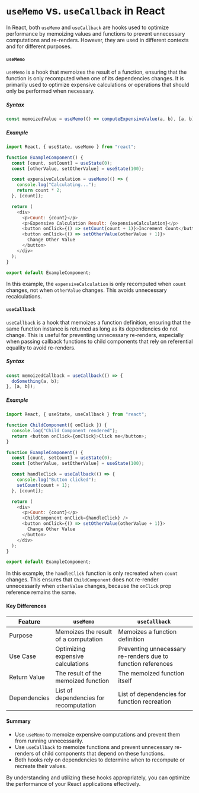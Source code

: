 # `useMemo` vs. `useCallback` in React

In React, both `useMemo` and `useCallback` are hooks used to optimize performance by memoizing values and functions to prevent unnecessary computations and re-renders. However, they are used in different contexts and for different purposes.

#### `useMemo`

`useMemo` is a hook that memoizes the result of a function, ensuring that the function is only recomputed when one of its dependencies changes. It is primarily used to optimize expensive calculations or operations that should only be performed when necessary.

##### Syntax

```javascript
const memoizedValue = useMemo(() => computeExpensiveValue(a, b), [a, b]);
```

##### Example

```javascript
import React, { useState, useMemo } from "react";

function ExampleComponent() {
  const [count, setCount] = useState(0);
  const [otherValue, setOtherValue] = useState(100);

  const expensiveCalculation = useMemo(() => {
    console.log("Calculating...");
    return count * 2;
  }, [count]);

  return (
    <div>
      <p>Count: {count}</p>
      <p>Expensive Calculation Result: {expensiveCalculation}</p>
      <button onClick={() => setCount(count + 1)}>Increment Count</button>
      <button onClick={() => setOtherValue(otherValue + 1)}>
        Change Other Value
      </button>
    </div>
  );
}

export default ExampleComponent;
```

In this example, the `expensiveCalculation` is only recomputed when `count` changes, not when `otherValue` changes. This avoids unnecessary recalculations.

#### `useCallback`

`useCallback` is a hook that memoizes a function definition, ensuring that the same function instance is returned as long as its dependencies do not change. This is useful for preventing unnecessary re-renders, especially when passing callback functions to child components that rely on referential equality to avoid re-renders.

##### Syntax

```javascript
const memoizedCallback = useCallback(() => {
  doSomething(a, b);
}, [a, b]);
```

##### Example

```javascript
import React, { useState, useCallback } from "react";

function ChildComponent({ onClick }) {
  console.log("Child Component rendered");
  return <button onClick={onClick}>Click me</button>;
}

function ExampleComponent() {
  const [count, setCount] = useState(0);
  const [otherValue, setOtherValue] = useState(100);

  const handleClick = useCallback(() => {
    console.log("Button clicked");
    setCount(count + 1);
  }, [count]);

  return (
    <div>
      <p>Count: {count}</p>
      <ChildComponent onClick={handleClick} />
      <button onClick={() => setOtherValue(otherValue + 1)}>
        Change Other Value
      </button>
    </div>
  );
}

export default ExampleComponent;
```

In this example, the `handleClick` function is only recreated when `count` changes. This ensures that `ChildComponent` does not re-render unnecessarily when `otherValue` changes, because the `onClick` prop reference remains the same.

#### Key Differences

| Feature      | `useMemo`                              | `useCallback`                                                |
| ------------ | -------------------------------------- | ------------------------------------------------------------ |
| Purpose      | Memoizes the result of a computation   | Memoizes a function definition                               |
| Use Case     | Optimizing expensive calculations      | Preventing unnecessary re-renders due to function references |
| Return Value | The result of the memoized function    | The memoized function itself                                 |
| Dependencies | List of dependencies for recomputation | List of dependencies for function recreation                 |

#### Summary

- Use `useMemo` to memoize expensive computations and prevent them from running unnecessarily.
- Use `useCallback` to memoize functions and prevent unnecessary re-renders of child components that depend on these functions.
- Both hooks rely on dependencies to determine when to recompute or recreate their values.

By understanding and utilizing these hooks appropriately, you can optimize the performance of your React applications effectively.
